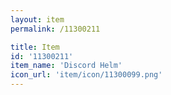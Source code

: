```yaml
---
layout: item
permalink: /11300211

title: Item
id: '11300211'
item_name: 'Discord Helm'
icon_url: 'item/icon/11300099.png'
---
```

